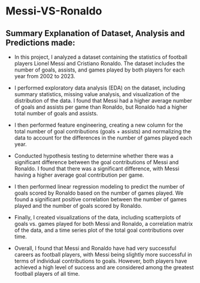# Messi-VS-Ronaldo

## Summary Explanation of Dataset, Analysis and Predictions made:

* In this project, I analyzed a dataset containing the statistics of football players Lionel Messi and Cristiano Ronaldo. The dataset includes the number of goals, assists, and games played by both players for each year from 2002 to 2023.

* I performed exploratory data analysis (EDA) on the dataset, including summary statistics, missing value analysis, and visualization of the distribution of the data. I found that Messi had a higher average number of goals and assists per game than Ronaldo, but Ronaldo had a higher total number of goals and assists.

* I then performed feature engineering, creating a new column for the total number of goal contributions (goals + assists) and normalizing the data to account for the differences in the number of games played each year.

* Conducted hypothesis testing to determine whether there was a significant difference between the goal contributions of Messi and Ronaldo. I found that there was a significant difference, with Messi having a higher average goal contribution per game.

* I then performed linear regression modeling to predict the number of goals scored by Ronaldo based on the number of games played. We found a significant positive correlation between the number of games played and the number of goals scored by Ronaldo.

* Finally, I created visualizations of the data, including scatterplots of goals vs. games played for both Messi and Ronaldo, a correlation matrix of the data, and a time series plot of the total goal contributions over time.

* Overall, I found that Messi and Ronaldo have had very successful careers as football players, with Messi being slightly more successful in terms of individual contributions to goals. However, both players have achieved a high level of success and are considered among the greatest football players of all time.
